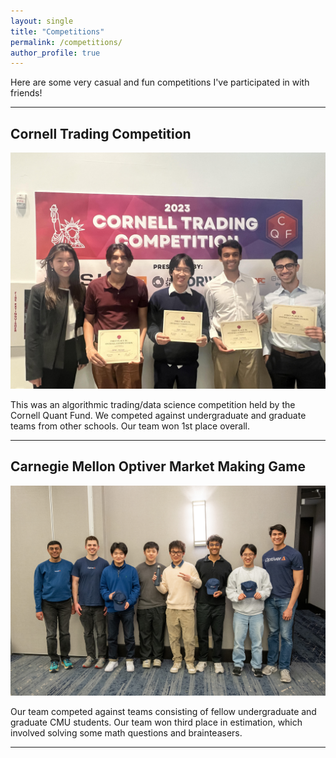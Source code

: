 ```yaml
---
layout: single
title: "Competitions"
permalink: /competitions/
author_profile: true
---
```


Here are some very casual and fun competitions I've participated in with friends!

---

## Cornell Trading Competition

![Cornell Trading Competition](../images/CornellQuantCompetition.jpg)

This was an algorithmic trading/data science competition held by the Cornell Quant Fund. We competed against undergraduate and graduate teams from other schools. Our team won 1st place overall.

---

## Carnegie Mellon Optiver Market Making Game

![Optiver Market Making Game](../images/OptiverCompetition.jpg)

Our team competed against teams consisting of fellow undergraduate and graduate CMU students. Our team won third place in estimation, which involved solving some math questions and brainteasers.

---
